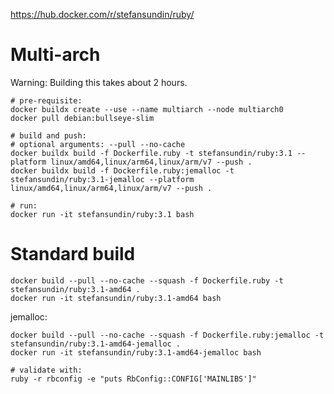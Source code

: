 https://hub.docker.com/r/stefansundin/ruby/

# Multi-arch

Warning: Building this takes about 2 hours.

```
# pre-requisite:
docker buildx create --use --name multiarch --node multiarch0
docker pull debian:bullseye-slim

# build and push:
# optional arguments: --pull --no-cache
docker buildx build -f Dockerfile.ruby -t stefansundin/ruby:3.1 --platform linux/amd64,linux/arm64,linux/arm/v7 --push .
docker buildx build -f Dockerfile.ruby:jemalloc -t stefansundin/ruby:3.1-jemalloc --platform linux/amd64,linux/arm64,linux/arm/v7 --push .

# run:
docker run -it stefansundin/ruby:3.1 bash
```

# Standard build

```
docker build --pull --no-cache --squash -f Dockerfile.ruby -t stefansundin/ruby:3.1-amd64 .
docker run -it stefansundin/ruby:3.1-amd64 bash
```

jemalloc:

```
docker build --pull --no-cache --squash -f Dockerfile.ruby:jemalloc -t stefansundin/ruby:3.1-amd64-jemalloc .
docker run -it stefansundin/ruby:3.1-amd64-jemalloc bash

# validate with:
ruby -r rbconfig -e "puts RbConfig::CONFIG['MAINLIBS']"
```
